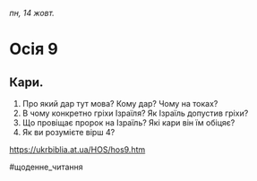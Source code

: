 
_пн, 14 жовт._

# Осія 9

## Кари.
1. Про який дар тут мова? Кому дар? Чому на токах?
2. В чому конкретно гріхи Ізраїля? Як Ізраїль допустив гріхи?
3. Що провіщає пророк на Ізраїль? Які кари він їм обіцяє?
4. Як ви розумієте вірш 4?

https://ukrbiblia.at.ua/HOS/hos9.htm 

#щоденне_читання

